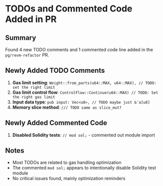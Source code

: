# TODOs and Commented Code Added in PR

## Summary
Found 4 new TODO comments and 1 commented code line added in the `pg/revm-refactor` PR.

## Newly Added TODO Comments

1. **Gas limit setting**: `Weight::from_parts(u64::MAX, u64::MAX), // TODO: set the right limit`
2. **Gas limit control flow**: `ControlFlow::Continue(u64::MAX) // TODO: Set the right gas limit`
3. **Input data type**: `pub input: Vec<u8>, // TODO maybe just &'a[u8]`
4. **Memory slice method**: `/// TODO same as slice_mut?`

## Newly Added Commented Code

1. **Disabled Solidity tests**: `// mod sol;` - commented out module import

## Notes
- Most TODOs are related to gas handling optimization
- The commented `mod sol;` appears to intentionally disable Solidity test module
- No critical issues found, mainly optimization reminders